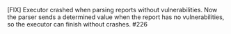 [FIX] Executor crashed when parsing reports without vulnerabilities. Now the parser sends a determined value when the report has no vulnerabilities, so the executor can finish without crashes. #226
